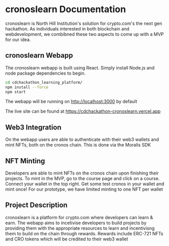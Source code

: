 # cronoslearn Documentation

cronoslearn is North Hill Institution's solution for crypto.com's the next gen hackathon. As individuals interested in both blockchain and webdevelopment, we combibned these two aspects to come up with a MVP for our idea.

## cronoslearn Webapp

The cronoslearn webapp is built using React. Simply install Node.js and node package dependencies to begin.

```bash
cd cdchackathon_learning_platform/
npm install --force
npm start
```

The webapp will be running on [http://localhost:3000](http://localhost:3000) by default

The live site can be found at https://cdchackathon-cronoslearn.vercel.app

## Web3 Integration
On the webapp users are able to authenticate with their web3 wallets and mint NFTs, both on the cronos chain. This is done via the Moralis SDK

## NFT Minting
Developers are able to mint NFTs on the cronos chain upon finishing their projects. To mint in the MVP, go to the course page and click on a course. Connect your wallet in the top right. Get some test cronos in your wallet and mint once! For our prototype, we have limited minting to one NFT per wallet

## Project Description
cronoslearn is a platform for crypto.com where developers can learn & earn. The webapp aims to incetivise developers to build projects by providing them with the appropriate resources to learn and incentivisng them to build on the chain through rewards. Rewards include ERC-721 NFTs and CRO tokens which will be credited to their web3 wallet
